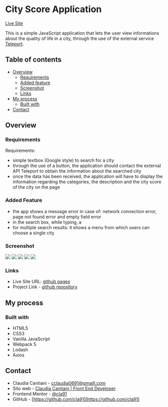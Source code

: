 # City Score Application
[Live Site](https://cla91.github.io/city-score/)

This is a simple JavaScript application that lets the user view informations about the quality of life in a city, through the use of the external service [Teleport](https://api.teleport.org/api/urban_areas/slug:los-angeles/scores/).

## Table of contents

- [Overview](#overview)
  - [Requirements](#requirements)
  - [Added feature](#added-feature)
  - [Screenshot](#screenshot)
  - [Links](#links)
- [My process](#my-process)
  - [Built with](#built-with)
- [Contact](#contact)


## Overview

### Requirements

Requirements:

- simple textbox (Google style) to search for a city
- through the use of a button, the application should contact the external API Teleport to obtain the information about the searched city
- once the data has been received, the application will have to display the information regarding the categories, the description and the city score of the city on the page

### Added Feature

- the app shows a message error in case of: network connection error, page not found error and empty field error
- in the search box, while typing, a <datalist> HTML element gets added with javascript, with recommended options available, it also updates at every letter input
- for multiple search results: it shows a menu from which users can choose a single city

### Screenshot
![](./screenshot/Screenshot-mobile-1.png)
![](./screenshot/Screenshot-mobile-2.png)
![](./screenshot/Screenshot-error.png)
![](./screenshot/Screenshot-tablet.png)
![](./screenshot/Screenshot-desktop.png)


### Links

- Live Site URL: [github pages](https://cla91.github.io/city-score/)
- Project Link - [github repository](https://github.com/cla91/city-score)

## My process

### Built with

- HTML5
- CSS3
- Vanilla JavaScript
- Webpack 5
- Lodash
- Axios

## Contact
- Claudia Cantiani - cclaudia0691@gmaill.com
- Sito web - [Claudia Cantiani | Front End Developer](https://cla91.github.io/)
- Frontend Mentor - [@cla91](https://www.frontendmentor.io/profile/cla91)
- GitHub - [https://github.com/cla91](https://github.com/cla91)

